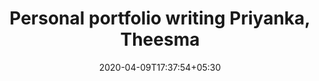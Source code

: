 ---
title: "Personal portfolio writing Priyanka, Theesma"
image: /images/clients/priyanka.png
tags: ["content"]
description: "https://drive.google.com/file/d/1ne_RwHhxEhmI4N32hbVYt_ZP7yHRFcj7/view?usp=sharing"
date: 2020-04-09T17:37:54+05:30
draft: false
---